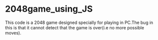 # 2048game_using_JS
This code is a 2048 game designed specially for playing in PC.The bug in this is that it cannot detect that the game is over(i.e no more possible moves).
